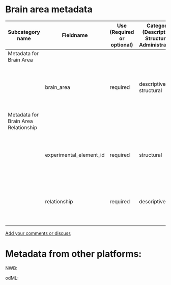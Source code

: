 # Brain area metadata

| Subcategory name	| Fieldname |	Use (Required or optional) |	Category (Descriptive, Structural, Administrative)	| General Description |	Type |
| --------- | --------- | --------- | --------- | --------- | --------- |
| Metadata for Brain Area | | | | | |
| | brain_area | required | descriptive, structural | the name of the brain area examined | ontology_entry (NIF-ontology -- must be subclassOf or partOf "nervous system") |
| Metadata for Brain Area Relationship | | | | | |
| | experimental_element_id	| required	| structural |	The identifier of the experimental element being referred to	| string |
| | relationship	| required	| descriptive |	The relationship between the experimental object and the brain area	| controlled vocabulary |



[Add your comments or discuss](https://github.com/VH-Lab/neuroscienceexperimentalmetadata/issues/2)

# Metadata from other platforms:

NWB:

odML: 
